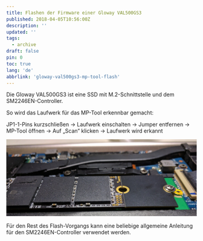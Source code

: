 ```yaml
---
title: Flashen der Firmware einer Gloway VAL500GS3
published: 2018-04-05T10:56:00Z
description: ''
updated: ''
tags:
  - archive
draft: false
pin: 0
toc: true
lang: 'de'
abbrlink: 'gloway-val500gs3-mp-tool-flash'
---
```


Die Gloway VAL500GS3 ist eine SSD mit M.2-Schnittstelle und dem SM2246EN-Controller.

So wird das Laufwerk für das MP-Tool erkennbar gemacht:

JP1-1-Pins kurzschließen → Laufwerk einschalten → Jumper entfernen → MP-Tool öffnen → Auf „Scan“ klicken → Laufwerk wird erkannt

![](../_images/IMG_20180123_150004_guetzli.jpg)

Für den Rest des Flash-Vorgangs kann eine beliebige allgemeine Anleitung für den SM2246EN-Controller verwendet werden.
